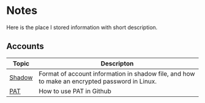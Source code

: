 # Notes

Here is the place I stored information with short description.

## Accounts

Topic | Descripton
----- | ----------
[Shadow](https://github.com/ylee067200/ylee067200.github.io/tree/main/Notes/Linux/Shadow) | Format of account information in shadow file, and how to make an encrypted password in Linux.
[PAT](https://github.com/ylee067200/ylee067200.github.io/tree/main/Notes/Github/PAT) | How to use PAT in Github



